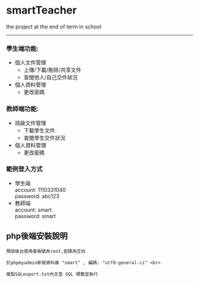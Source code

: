 # smartTeacher
the project at the end of term in school
* * *
### 學生端功能:
- 個人文件管理
  - 上傳/下載/刪除/共享文件
  - 查閱他人/自己交件狀況
- 個人資料管理
   - 更改密碼
### 教師端功能:
- 班級文件管理
   - 下載學生文件
   - 查閱學生交件狀況
- 個人資料管理
   - 更改密碼


### 範例登入方式
- 學生端<br>
	account: 1110331040 <br>
	password: abc123
- 教師端<br>
	account: smart <br>
	password: smart


## php後端安裝說明
    預設後台使用者帳號為root,密碼為空白
	
	於phpmyadmin新增資料庫 "smart" , 編碼: "utf8-general-ci" <br>
	
    複製SQLexport.txt內文至 SQL 標籤並執行
